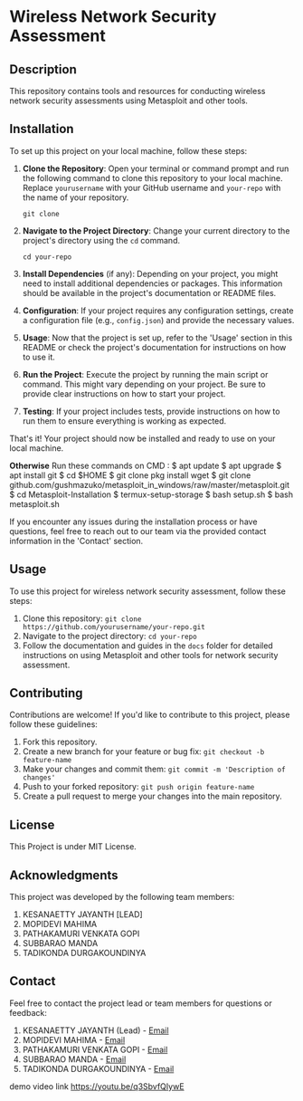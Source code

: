 # Wireless Network Security Assessment

## Description
This repository contains tools and resources for conducting wireless network security assessments using Metasploit and other tools.

## Installation

To set up this project on your local machine, follow these steps:

1. **Clone the Repository**: Open your terminal or command prompt and run the following command to clone this repository to your local machine. Replace `yourusername` with your GitHub username and `your-repo` with the name of your repository.

    ```
    git clone 
    ```

2. **Navigate to the Project Directory**: Change your current directory to the project's directory using the `cd` command.

    ```
    cd your-repo
    ```

3. **Install Dependencies** (if any): Depending on your project, you might need to install additional dependencies or packages. This information should be available in the project's documentation or README files.

4. **Configuration**: If your project requires any configuration settings, create a configuration file (e.g., `config.json`) and provide the necessary values.

5. **Usage**: Now that the project is set up, refer to the 'Usage' section in this README or check the project's documentation for instructions on how to use it.

6. **Run the Project**: Execute the project by running the main script or command. This might vary depending on your project. Be sure to provide clear instructions on how to start your project.

7. **Testing**: If your project includes tests, provide instructions on how to run them to ensure everything is working as expected.

That's it! Your project should now be installed and ready to use on your local machine.

**Otherwise**
Run these commands on CMD :
 $ apt update
 $ apt upgrade
 $ apt install git
 $ cd $HOME
 $ git clone pkg install wget 
 $ git clone github.com/gushmazuko/metasploit_in_windows/raw/master/metasploit.git
 $ cd Metasploit-Installation
 $ termux-setup-storage
 $ bash setup.sh
 $ bash metasploit.sh

If you encounter any issues during the installation process or have questions, feel free to reach out to our team via the provided contact information in the 'Contact' section.



## Usage
To use this project for wireless network security assessment, follow these steps:

1. Clone this repository: `git clone https://github.com/yourusername/your-repo.git`
2. Navigate to the project directory: `cd your-repo`
3. Follow the documentation and guides in the `docs` folder for detailed instructions on using Metasploit and other tools for network security assessment.

<!-- Add code examples or screenshots here if necessary -->

## Contributing
Contributions are welcome! If you'd like to contribute to this project, please follow these guidelines:

1. Fork this repository.
2. Create a new branch for your feature or bug fix: `git checkout -b feature-name`
3. Make your changes and commit them: `git commit -m 'Description of changes'`
4. Push to your forked repository: `git push origin feature-name`
5. Create a pull request to merge your changes into the main repository.

## License
This Project is under MIT License.

## Acknowledgments
This project was developed by the following team members:

1. KESANAETTY JAYANTH [LEAD]
2. MOPIDEVI MAHIMA
3. PATHAKAMURI VENKATA GOPI
4. SUBBARAO MANDA
5. TADIKONDA DURGAKOUNDINYA

## Contact
Feel free to contact the project lead or team members for questions or feedback:

1. KESANAETTY JAYANTH (Lead) - [Email](mailto:208x1a0435@khitguntur.ac.in)
2. MOPIDEVI MAHIMA - [Email](mailto:208x1a0471@khitguntur.ac.in)
3. PATHAKAMURI VENKATA GOPI - [Email](mailto:208x1a04f0@khitguntur.ac.in)
4. SUBBARAO MANDA - [Email](mailto:208x1a0470@khitguntur.ac.in)
5. TADIKONDA DURGAKOUNDINYA - [Email](mailto:your-email@example.com)


demo video link https://youtu.be/q3SbvfQIywE
